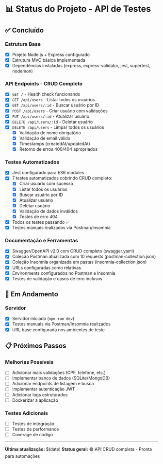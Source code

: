 # 📊 Status do Projeto - API de Testes

## ✅ Concluído

### Estrutura Base
- [x] Projeto Node.js + Express configurado
- [x] Estrutura MVC básica implementada
- [x] Dependências instaladas (express, express-validator, jest, supertest, nodemon)

### API Endpoints - CRUD Completo
- [x] `GET /` - Health check funcionando
- [x] `GET /api/users` - Listar todos os usuários
- [x] `GET /api/users/:id` - Buscar usuário por ID
- [x] `POST /api/users` - Criar usuário com validações
- [x] `PUT /api/users/:id` - Atualizar usuário
- [x] `DELETE /api/users/:id` - Deletar usuário
- [x] `DELETE /api/users` - Limpar todos os usuários
  - [x] Validação de nome obrigatório
  - [x] Validação de email válido
  - [x] Timestamps (createdAt/updatedAt)
  - [x] Retorno de erros 400/404 apropriados

### Testes Automatizados
- [x] Jest configurado para ES6 modules
- [x] 7 testes automatizados cobrindo CRUD completo:
  - [x] Criar usuário com sucesso
  - [x] Listar todos os usuários
  - [x] Buscar usuário por ID
  - [x] Atualizar usuário
  - [x] Deletar usuário
  - [x] Validação de dados inválidos
  - [x] Testes de erro 404
- [x] Todos os testes passando ✅
- [x] Testes manuais realizados via Postman/Insomnia

### Documentação e Ferramentas
- [x] Swagger/OpenAPI v2.0 com CRUD completo (swagger.yaml)
- [x] Coleção Postman atualizada com 10 requests (postman-collection.json)
- [x] Coleção Insomnia organizada em pastas (insomnia-collection.json)
- [x] URLs configuradas como relativas
- [x] Environments configurados no Postman e Insomnia
- [x] Testes de validação e casos de erro inclusos

## 🔄 Em Andamento

### Servidor
- [x] Servidor iniciado (`npm run dev`)
- [x] Testes manuais via Postman/Insomnia realizados
- [x] URL base configurada nos ambientes de teste

## 📋 Próximos Passos

### Melhorias Possíveis
- [ ] Adicionar mais validações (CPF, telefone, etc.)
- [ ] Implementar banco de dados (SQLite/MongoDB)
- [ ] Adicionar endpoints de listagem e busca
- [ ] Implementar autenticação JWT
- [ ] Adicionar logs estruturados
- [ ] Dockerizar a aplicação

### Testes Adicionais
- [ ] Testes de integração
- [ ] Testes de performance
- [ ] Coverage de código

---

**Última atualização:** $(date)
**Status geral:** 🟢 API CRUD completa - Pronta para automações
